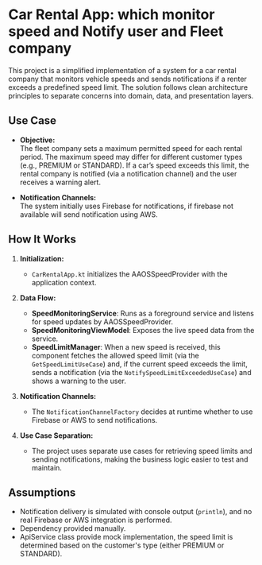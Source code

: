# Car Rental App: which monitor speed and Notify user and Fleet company

This project is a simplified implementation of a system for a car rental company that monitors vehicle speeds and sends notifications if a renter exceeds a predefined speed limit. The solution follows clean architecture principles to separate concerns into domain, data, and presentation layers.

## Use Case

- **Objective:**  
  The fleet company sets a maximum permitted speed for each rental period. The maximum speed may differ for different customer types (e.g., PREMIUM or STANDARD). If a car’s speed exceeds this limit, the rental company is notified (via a notification channel) and the user receives a warning alert.

- **Notification Channels:**  
  The system initially uses Firebase for notifications, if firebase not available will send notification using AWS.

## How It Works

1. **Initialization:**
   - `CarRentalApp.kt` initializes the AAOSSpeedProvider with the application context.
  
2. **Data Flow:**
   - **SpeedMonitoringService**: Runs as a foreground service and listens for speed updates by AAOSSpeedProvider.
   - **SpeedMonitoringViewModel**: Exposes the live speed data from the service.
   - **SpeedLimitManager**: When a new speed is received, this component fetches the allowed speed limit (via the `GetSpeedLimitUseCase`) and, if the current speed exceeds the limit, sends a notification (via the `NotifySpeedLimitExceededUseCase`) and shows a warning to the user.
  
3. **Notification Channels:**
   - The `NotificationChannelFactory` decides at runtime whether to use Firebase or AWS to send notifications.
  
4. **Use Case Separation:**
   - The project uses separate use cases for retrieving speed limits and sending notifications, making the business logic easier to test and maintain.

## Assumptions

- Notification delivery is simulated with console output (`println`), and no real Firebase or AWS integration is performed.
- Dependency provided manually.
- ApiService class provide mock implementation, the speed limit is determined based on the customer's type (either PREMIUM or STANDARD).
